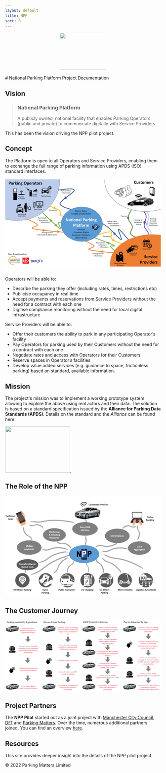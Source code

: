 ```yaml
---
layout: default
title: NPP
sort: 0
---
```

<p align="center">
    <img src="https://npp-uk.org/assets/images/intro/NPP_logo.png" width="150px" height="120px">
</p>
# National Parking Platform
Project Documentation

## Vision

> ### National Parking Platform
> A publicly owned, national facility that enables Parking Operators (public and private) to communicate digitally with Service Providers.

This has been the vision driving the NPP pilot project. 

## Concept
The Platform is open to all Operators and Service Providers, enabling them to exchange the full range of parking information using APDS (ISO) standard interfaces. 

![Concept](assets/images/intro/concept.png)

Operators will be able to:
* Describe the parking they offer (including rates, times, restrictions etc) 
* Publicise occupancy in real time
* Accept payments and reservations from Service Providers without the need for a contract with each one
* Digitise compliance monitoring without the need for local digital infrastructure

Service Providers will be able to:
* Offer their customers the ability to park in any participating Operator’s facility
* Pay Operators for parking used by their Customers without the need for a contract with each one
* Negotiate rates and access with Operators for their Customers
* Reserve spaces in Operator’s facilities
* Develop value added services (e.g. guidance to space, frictionless parking) based on standard, available information.

## Mission
The project's mission was to implement a working prototype system allowing to explore the above using real actors and their data. The solution is based on a standard specification issued by the **Alliance for Parking Data Standards (APDS)**. Details on the standard and the _Alliance_ can be found here: 

[<img src="https://npp-uk.org/assets/images/intro/apdslogo.png" width="210px" height="150px">](https://www.allianceforparkingdatastandards.org).

## The Role of the NPP
![NPP Role](assets/images/intro/npp_role.png)

## The Customer Journey
![Customer Journey](assets/images/intro/Customer_journey.png)

## Project Partners
The **NPP Pilot** started out as a joint project with [Manchester City Council](https://www.manchester.gov.uk), [DfT](https://www.gov.uk/government/organisations/department-for-transport) and [Parking Matters](https://parkingmatters.com). Over the time, numerous additional partners joined. You can find an overview [here](https://npp-uk.org/phases.html#current-status).

## Resources
This site provides deeper insight into the details of the NPP pilot project.

&copy; 2022 Parking Matters Limited
